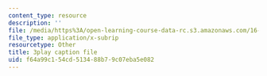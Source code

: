 ```yaml
---
content_type: resource
description: ''
file: /media/https%3A/open-learning-course-data-rc.s3.amazonaws.com/16-90-computational-methods-in-aerospace-engineering-spring-2014/f64a99c154cd513488b79c07eba5e082_5sq9vxCG_dQ.vtt
file_type: application/x-subrip
resourcetype: Other
title: 3play caption file
uid: f64a99c1-54cd-5134-88b7-9c07eba5e082
---
```

